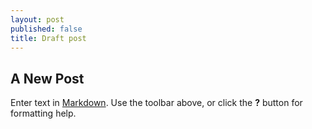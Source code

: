 ```yaml
---
layout: post
published: false
title: Draft post
---
```

## A New Post

Enter text in [Markdown](http://daringfireball.net/projects/markdown/). Use the toolbar above, or click the **?** button for formatting help.
